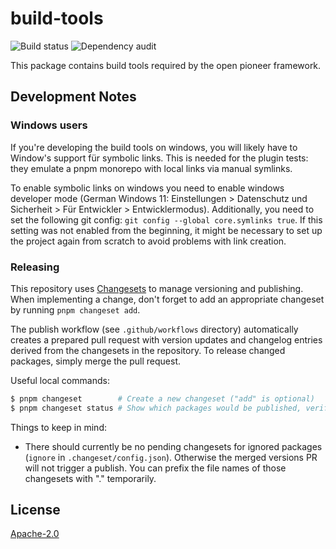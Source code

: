 # build-tools

![Build status](https://github.com/open-pioneer/build-tools/actions/workflows/test-and-build.yml/badge.svg) ![Dependency audit](https://github.com/open-pioneer/build-tools/actions/workflows/audit-dependencies.yml/badge.svg)

This package contains build tools required by the open pioneer framework.

## Development Notes

### Windows users

If you're developing the build tools on windows, you will likely have to Window's support für symbolic links.
This is needed for the plugin tests: they emulate a pnpm monorepo with local links via manual symlinks.

To enable symbolic links on windows you need to enable windows developer mode
(German Windows 11: Einstellungen > Datenschutz und Sicherheit > Für Entwickler > Entwicklermodus).
Additionally, you need to set the following git config: `git config --global core.symlinks true`.
If this setting was not enabled from the beginning, it might be necessary to set up the project
again from scratch to avoid problems with link creation.

### Releasing

This repository uses [Changesets](https://github.com/changesets/changesets) to manage versioning and publishing.
When implementing a change, don't forget to add an appropriate changeset by running `pnpm changeset add`.

The publish workflow (see `.github/workflows` directory) automatically creates a prepared pull request
with version updates and changelog entries derived from the changesets in the repository.
To release changed packages, simply merge the pull request.

Useful local commands:

```bash
$ pnpm changeset        # Create a new changeset ("add" is optional)
$ pnpm changeset status # Show which packages would be published, verify configuration
```

Things to keep in mind:

-   There should currently be no pending changesets for ignored packages (`ignore` in `.changeset/config.json`).
    Otherwise the merged versions PR will not trigger a publish.
    You can prefix the file names of those changesets with "." temporarily.

## License

[Apache-2.0](https://www.apache.org/licenses/LICENSE-2.0)
